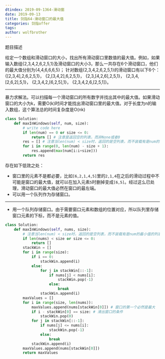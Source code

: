 ```yaml
---
dtindex: 2019-09-1364-滑动窗
date: 2019-09-13
title: 剑指64-滑动窗口的最大值
categories: 剑指offer
tags:  
author: wolfbrother  
---
```


题目描述

给定一个数组和滑动窗口的大小，找出所有滑动窗口里数值的最大值。例如，如果输入数组{2,3,4,2,6,2,5,1}及滑动窗口的大小3，那么一共存在6个滑动窗口，他们的最大值分别为{4,4,6,6,6,5}； 针对数组{2,3,4,2,6,2,5,1}的滑动窗口有以下6个： {[2,3,4],2,6,2,5,1}， {2,[3,4,2],6,2,5,1}， {2,3,[4,2,6],2,5,1}， {2,3,4,[2,6,2],5,1}， {2,3,4,2,[6,2,5],1}， {2,3,4,2,6,[2,5,1]}。

--------------------------------

暴力求解法。可以扫描每一个滑动窗口的所有数字并找出其中的最大值。如果滑动窗口的大小为k，需要O(k)时间才能找出滑动窗口里的最大值。对于长度为n的输入数组，这个算法总的时间复杂度是O(nk)

```python
class Solution:
    def maxInWindows(self, num, size):
        # write code here
        if len(num) == 0 or size <= 0:
            return [] # 注意是返回空的列表，而非None或者0
        res = [] # 注意当len(num) < size时，返回的是空列表，而不装载有是num的最小值的列表
        for i in range(0, len(num) - size + 1):
            res.append(max(num[i:i+size]))
        return res
```

存在如下低效之处：

+ 窗口里的元素不是都必要，比如`[6,2,1,4,5]`里的`2,1,4`在之后的滑动过程中不可能是窗口的最大值，就可以在加入元素`5`时删掉变成`[6,5]`。经过这么已处理，滑动窗口的最大值必然在窗口的最左端。
+ 可以用一个队列作为存储窗口。

------------------------------

+ 用一个队列存储窗口。由于需要窗口元素和数组的位置对应，所以队列里存储窗口元素的下标，而不是元素的值。

```python
class Solution:
    def maxInWindows(self, nums, size):
        # 注意当len(num) < size时，返回的是空列表，而不装载有是num的最小值的列表
        if len(nums) < size or size <= 0:
            return []
        stackWin = []
        for i in range(size):
            if i == 0:
                stackWin.append(i)
            else:
                for j in stackWin[::-1]:
                    if nums[j] < nums[i]:
                        stackWin.pop(-1)
                    else:
                        break
                stackWin.append(i)
        maxValues = []
        for i in range(size, len(nums)):
            maxValues.append(nums[stackWin[0]]) # 窗口的第一个必然是最大
            if i - stackWin[0] == size: # 滑出窗口的条件
                stackWin.pop(0)
            for j in stackWin[::-1]:
                if nums[j] <= nums[i]:
                    stackWin.pop(-1)
                else:
                    break
            stackWin.append(i)
        maxValues.append(nums[stackWin[0]])
        return maxValues
```


